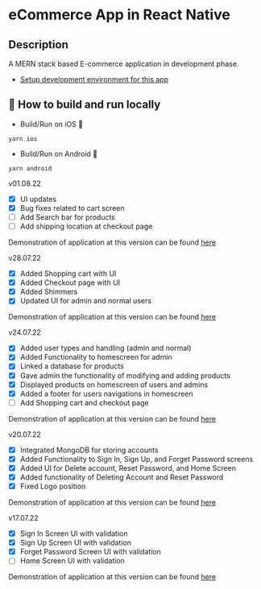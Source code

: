 # eCommerce App in React Native

## Description

A MERN stack based E-commerce application in development phase.

- [Setup development environment for this app](https://reactnative.dev/docs/environment-setup)

## 🏃 How to build and run locally

- Build/Run on iOS 🍎

```
yarn ios
```

- Build/Run on Android 🤖

```
yarn android
```

v01.08.22

- [x] UI updates
- [x] Bug fixes related to cart screen
- [ ] Add Search bar for products
- [ ] Add shipping location at checkout page

Demonstration of application at this version can be found [here](https://www.youtube.com/watch?v=7SA18gr2T_4)

v28.07.22

- [x] Added Shopping cart with UI
- [x] Added Checkout page with UI
- [x] Added Shimmers
- [x] Updated UI for admin and normal users

Demonstration of application at this version can be found [here](https://www.youtube.com/watch?v=-mDrMNghuMw)

v24.07.22

- [x] Added user types and handling (admin and normal)
- [x] Added Functionality to homescreen for admin
- [x] Linked a database for products
- [x] Gave admin the functionality of modifying and adding products
- [x] Displayed products on homescreen of users and admins
- [x] Added a footer for users navigations in homescreen
- [ ] Add Shopping cart and checkout page

Demonstration of application at this version can be found [here](https://www.youtube.com/watch?v=HoSN6B9WkpE)

v20.07.22

- [x] Integrated MongoDB for storing accounts
- [x] Added Functionality to Sign In, Sign Up, and Forget Password screens
- [x] Added UI for Delete account, Reset Password, and Home Screen
- [x] Added functionality of Deleting Account and Reset Password
- [x] Fixed Logo position

Demonstration of application at this version can be found [here](https://www.youtube.com/watch?v=DJoHO6Ya51E)

v17.07.22

- [x] Sign In Screen UI with validation
- [x] Sign Up Screen UI with validation
- [x] Forget Password Screen UI with validation
- [ ] Home Screen UI with validation

Demonstration of application at this version can be found [here](https://youtu.be/CpGDpmLg0pI)
